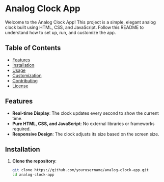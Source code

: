 # Analog Clock App

Welcome to the Analog Clock App! This project is a simple, elegant analog clock built using HTML, CSS, and JavaScript. Follow this README to understand how to set up, run, and customize the app.

## Table of Contents

- [Features](#features)
- [Installation](#installation)
- [Usage](#usage)
- [Customization](#customization)
- [Contributing](#contributing)
- [License](#license)

## Features

- **Real-time Display**: The clock updates every second to show the current time.
- **Pure HTML, CSS, and JavaScript**: No external libraries or frameworks required.
- **Responsive Design**: The clock adjusts its size based on the screen size.

## Installation

1. **Clone the repository**:
   ```bash
   git clone https://github.com/yourusername/analog-clock-app.git
   cd analog-clock-app
